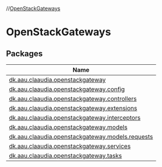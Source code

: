 //[OpenStackGateways](index.md)

# OpenStackGateways

## Packages

| Name |
|---|
| [dk.aau.claaudia.openstackgateway](-open-stack-gateways/dk.aau.claaudia.openstackgateway/index.md) |
| [dk.aau.claaudia.openstackgateway.config](-open-stack-gateways/dk.aau.claaudia.openstackgateway.config/index.md) |
| [dk.aau.claaudia.openstackgateway.controllers](-open-stack-gateways/dk.aau.claaudia.openstackgateway.controllers/index.md) |
| [dk.aau.claaudia.openstackgateway.extensions](-open-stack-gateways/dk.aau.claaudia.openstackgateway.extensions/index.md) |
| [dk.aau.claaudia.openstackgateway.interceptors](-open-stack-gateways/dk.aau.claaudia.openstackgateway.interceptors/index.md) |
| [dk.aau.claaudia.openstackgateway.models](-open-stack-gateways/dk.aau.claaudia.openstackgateway.models/index.md) |
| [dk.aau.claaudia.openstackgateway.models.requests](-open-stack-gateways/dk.aau.claaudia.openstackgateway.models.requests/index.md) |
| [dk.aau.claaudia.openstackgateway.services](-open-stack-gateways/dk.aau.claaudia.openstackgateway.services/index.md) |
| [dk.aau.claaudia.openstackgateway.tasks](-open-stack-gateways/dk.aau.claaudia.openstackgateway.tasks/index.md) |
